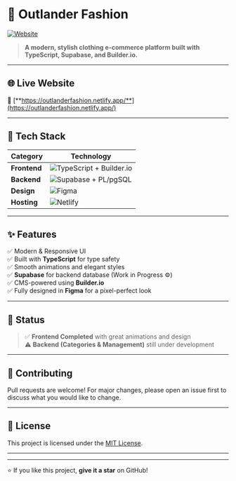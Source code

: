 # 👗 **Outlander Fashion**  
[![Website](https://img.shields.io/badge/Website-Live-brightgreen?style=for-the-badge&logo=netlify)](https://outlanderfashion.netlify.app/)  

> **A modern, stylish clothing e-commerce platform built with TypeScript, Supabase, and Builder.io.**  

---

## 🌐 **Live Website**
🔗 [**https://outlanderfashion.netlify.app/**](https://outlanderfashion.netlify.app/)

---

## 🚀 **Tech Stack**

| **Category**  | **Technology** |
|---------------|----------------|
| **Frontend**  | ![TypeScript](https://img.shields.io/badge/TypeScript-007ACC?style=for-the-badge&logo=typescript&logoColor=white) + Builder.io |
| **Backend**   | ![Supabase](https://img.shields.io/badge/Supabase-3FCF8E?style=for-the-badge&logo=supabase&logoColor=white) + PL/pgSQL |
| **Design**    | ![Figma](https://img.shields.io/badge/Figma-F24E1E?style=for-the-badge&logo=figma&logoColor=white) |
| **Hosting**   | ![Netlify](https://img.shields.io/badge/Netlify-00C7B7?style=for-the-badge&logo=netlify&logoColor=white) |

---

## ✨ **Features**
✅ Modern & Responsive UI  
✅ Built with **TypeScript** for type safety  
✅ Smooth animations and elegant styles  
✅ **Supabase** for backend database (Work in Progress ⚙️)  
✅ CMS-powered using **Builder.io**  
✅ Fully designed in **Figma** for a pixel-perfect look  

---

## 📌 **Status**
> ✅ **Frontend Completed** with great animations and design  
> ⚠️ **Backend (Categories & Management)** still under development  

---

## 🤝 **Contributing**
Pull requests are welcome! For major changes, please open an issue first to discuss what you would like to change.

---

## 📜 **License**
This project is licensed under the [MIT License](LICENSE).

---

---

⭐ If you like this project, **give it a star** on GitHub!
